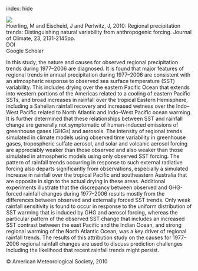 index: hide

<div class="Citation">
    <div class="Citation-thumb CitationThumb-linked"  data-href="https://doi.org/10.1175/2009jcli3420.1">
      <img src="https://static.claimspace.cloud/climate-study-static/refs/thumbs/12/Hoerling_et_al_2010-thumb.png" />
    </div>

  <div class="Citation-body">
    <div class="Citation-text">Hoerling, M and Eischeid, J and Perlwitz, J, 2010: Regional precipitation trends: Distinguishing natural variability from anthropogenic forcing. <span class="Article-journal">Journal of Climate, </span><span class="Article-volume">23, </span>2131-2145pp.</div>
    <div class="Citation-links">
      <div class="CitationLink" data-href="https://doi.org/10.1175/2009jcli3420.1">
        <div class="CitationLink-icon CitationLink-Doi"></div>
        <div class="CitationLink-text">DOI</div>
      </div>
      <div class="CitationLink" data-href="https://scholar.google.com/scholar?q=10.1175/2009jcli3420.1">
        <div class="CitationLink-icon CitationLink-Scholar"></div>
        <div class="CitationLink-text">Google Scholar</div>
      </div>
    </div>
  </div>
</div>

In this study, the nature and causes for observed regional precipitation trends during 1977–2006 are diagnosed. It is found that major features of regional trends in annual precipitation during 1977–2006 are consistent with an atmospheric response to observed sea surface temperature (SST) variability. This includes drying over the eastern Pacific Ocean that extends into western portions of the Americas related to a cooling of eastern Pacific SSTs, and broad increases in rainfall over the tropical Eastern Hemisphere, including a Sahelian rainfall recovery and increased wetness over the Indo–West Pacific related to North Atlantic and Indo–West Pacific ocean warming. It is further determined that these relationships between SST and rainfall change are generally not symptomatic of human-induced emissions of greenhouse gases (GHGs) and aerosols. The intensity of regional trends simulated in climate models using observed time variability in greenhouse gases, tropospheric sulfate aerosol, and solar and volcanic aerosol forcing are appreciably weaker than those observed and also weaker than those simulated in atmospheric models using only observed SST forcing. The pattern of rainfall trends occurring in response to such external radiative forcing also departs significantly from observations, especially a simulated increase in rainfall over the tropical Pacific and southeastern Australia that are opposite in sign to the actual drying in these areas. Additional experiments illustrate that the discrepancy between observed and GHG-forced rainfall changes during 1977–2006 results mostly from the differences between observed and externally forced SST trends. Only weak rainfall sensitivity is found to occur in response to the uniform distribution of SST warming that is induced by GHG and aerosol forcing, whereas the particular pattern of the observed SST change that includes an increased SST contrast between the east Pacific and the Indian Ocean, and strong regional warming of the North Atlantic Ocean, was a key driver of regional rainfall trends. The results of this attribution study on the causes for 1977–2006 regional rainfall changes are used to discuss prediction challenges including the likelihood that recent rainfall trends might persist.

<div class="Citation-copy">
&copy; American Meteorological Society, 2010
</div>